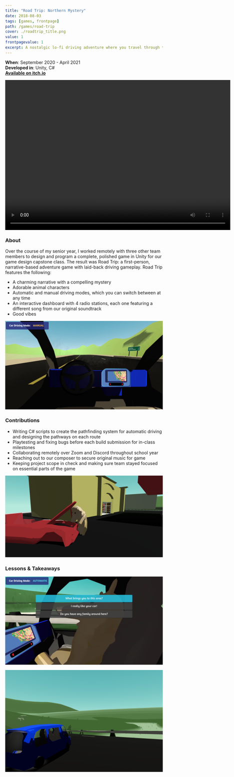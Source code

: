 ```yaml
---
title: "Road Trip: Northern Mystery"
date: 2018-08-03
tags: [games, frontpage]
path: /games/road-trip
cover: ./roadtrip_title.png
value: 1
frontpagevalue: 1
excerpt: A nostalgic lo-fi driving adventure where you travel through the mountains to discover the story of your long lost grandmother.
---
```

**When**: September 2020 - April 2021 <br>
**Developed in**: Unity, C# <br>
**[Available on itch.io](https://elijahcobb.itch.io/road-trip)**

<style>
    video {
        display:block;
        margin: 0 auto;
    }
</style>
<video width="720" height="480" controls>
  <source src="driving.mp4" type="video/mp4">
</video>

### About
Over the course of my senior year, I worked remotely with three other team members to design and program a complete, polished game in Unity for our game design capstone class. The result was Road Trip: a first-person, narrative-based adventure game with laid-back driving gameplay. Road Trip features the following:
* A charming narrative with a compelling mystery 
* Adorable animal characters
* Automatic and manual driving modes, which you can switch between at any time
* An interactive dashboard with 4 radio stations, each one featuring a different song from our original soundtrack
* Good vibes

![](intro.png)

### Contributions
* Writing C# scripts to create the pathfinding system for automatic driving and designing the pathways on each route
* Playtesting and fixing bugs before each build submission for in-class milestones
* Collaborating remotely over Zoom and Discord throughout school year
* Reaching out to our composer to secure original music for game
* Keeping project scope in check and making sure team stayed focused on essential parts of the game

![](hood.png)

### Lessons & Takeaways

![](dialogue.png)

![](lookout.png)

